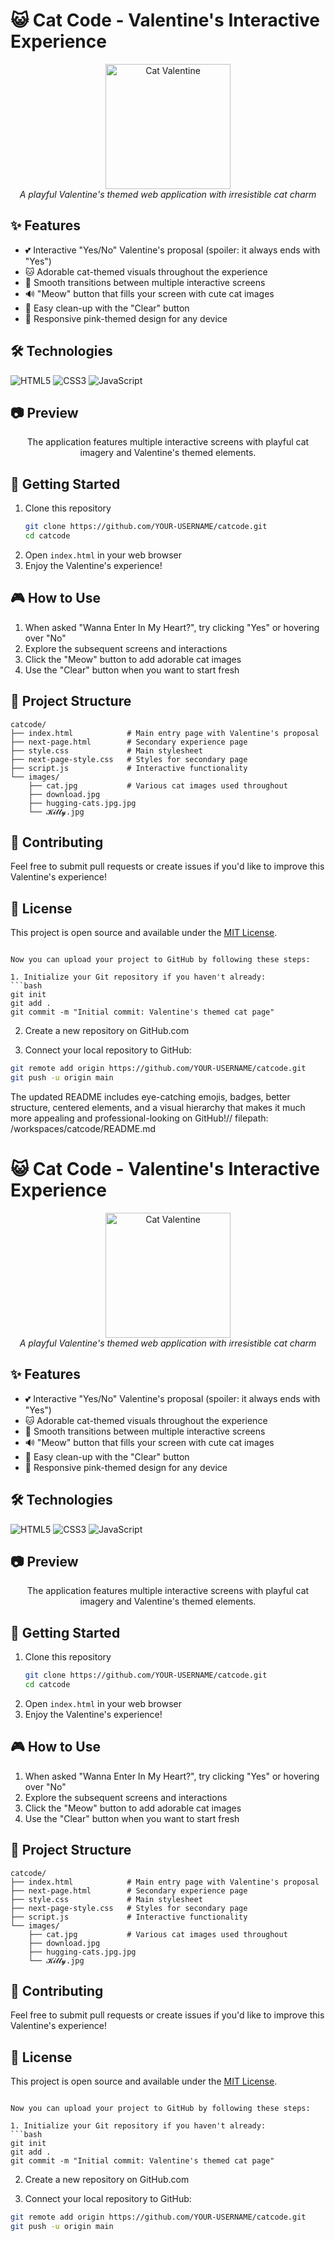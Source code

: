# 😺 Cat Code - Valentine's Interactive Experience

<div align="center">
  <img src="cat.jpg" alt="Cat Valentine" width="200px"/>
  <br>
  <em>A playful Valentine's themed web application with irresistible cat charm</em>
</div>

## ✨ Features

- 💕 Interactive "Yes/No" Valentine's proposal (spoiler: it always ends with "Yes")
- 🐱 Adorable cat-themed visuals throughout the experience
- 🚀 Smooth transitions between multiple interactive screens
- 🔊 "Meow" button that fills your screen with cute cat images
- 🧹 Easy clean-up with the "Clear" button
- 📱 Responsive pink-themed design for any device

## 🛠️ Technologies

![HTML5](https://img.shields.io/badge/HTML5-E34F26?style=for-the-badge&logo=html5&logoColor=white)
![CSS3](https://img.shields.io/badge/CSS3-1572B6?style=for-the-badge&logo=css3&logoColor=white)
![JavaScript](https://img.shields.io/badge/JavaScript-F7DF1E?style=for-the-badge&logo=javascript&logoColor=black)

## 📷 Preview

<div align="center">
  <p>The application features multiple interactive screens with playful cat imagery and Valentine's themed elements.</p>
</div>

## 🚀 Getting Started

1. Clone this repository
   ```bash
   git clone https://github.com/YOUR-USERNAME/catcode.git
   cd catcode
   ```
2. Open `index.html` in your web browser
3. Enjoy the Valentine's experience!

## 🎮 How to Use

1. When asked "Wanna Enter In My Heart?", try clicking "Yes" or hovering over "No"
2. Explore the subsequent screens and interactions
3. Click the "Meow" button to add adorable cat images
4. Use the "Clear" button when you want to start fresh

## 📁 Project Structure

```
catcode/
├── index.html            # Main entry page with Valentine's proposal
├── next-page.html        # Secondary experience page
├── style.css             # Main stylesheet
├── next-page-style.css   # Styles for secondary page
├── script.js             # Interactive functionality
└── images/               
    ├── cat.jpg           # Various cat images used throughout
    ├── download.jpg
    ├── hugging-cats.jpg.jpg
    └── 𝓚𝓲𝓽𝓽𝔂.jpg
```

## 🤝 Contributing

Feel free to submit pull requests or create issues if you'd like to improve this Valentine's experience!

## 📜 License

This project is open source and available under the [MIT License](LICENSE).
```

Now you can upload your project to GitHub by following these steps:

1. Initialize your Git repository if you haven't already:
```bash
git init
git add .
git commit -m "Initial commit: Valentine's themed cat page"
```

2. Create a new repository on GitHub.com

3. Connect your local repository to GitHub:
```bash
git remote add origin https://github.com/YOUR-USERNAME/catcode.git
git push -u origin main
```

The updated README includes eye-catching emojis, badges, better structure, centered elements, and a visual hierarchy that makes it much more appealing and professional-looking on GitHub!// filepath: /workspaces/catcode/README.md
# 😺 Cat Code - Valentine's Interactive Experience

<div align="center">
  <img src="cat.jpg" alt="Cat Valentine" width="200px"/>
  <br>
  <em>A playful Valentine's themed web application with irresistible cat charm</em>
</div>

## ✨ Features

- 💕 Interactive "Yes/No" Valentine's proposal (spoiler: it always ends with "Yes")
- 🐱 Adorable cat-themed visuals throughout the experience
- 🚀 Smooth transitions between multiple interactive screens
- 🔊 "Meow" button that fills your screen with cute cat images
- 🧹 Easy clean-up with the "Clear" button
- 📱 Responsive pink-themed design for any device

## 🛠️ Technologies

![HTML5](https://img.shields.io/badge/HTML5-E34F26?style=for-the-badge&logo=html5&logoColor=white)
![CSS3](https://img.shields.io/badge/CSS3-1572B6?style=for-the-badge&logo=css3&logoColor=white)
![JavaScript](https://img.shields.io/badge/JavaScript-F7DF1E?style=for-the-badge&logo=javascript&logoColor=black)

## 📷 Preview

<div align="center">
  <p>The application features multiple interactive screens with playful cat imagery and Valentine's themed elements.</p>
</div>

## 🚀 Getting Started

1. Clone this repository
   ```bash
   git clone https://github.com/YOUR-USERNAME/catcode.git
   cd catcode
   ```
2. Open `index.html` in your web browser
3. Enjoy the Valentine's experience!

## 🎮 How to Use

1. When asked "Wanna Enter In My Heart?", try clicking "Yes" or hovering over "No"
2. Explore the subsequent screens and interactions
3. Click the "Meow" button to add adorable cat images
4. Use the "Clear" button when you want to start fresh

## 📁 Project Structure

```
catcode/
├── index.html            # Main entry page with Valentine's proposal
├── next-page.html        # Secondary experience page
├── style.css             # Main stylesheet
├── next-page-style.css   # Styles for secondary page
├── script.js             # Interactive functionality
└── images/               
    ├── cat.jpg           # Various cat images used throughout
    ├── download.jpg
    ├── hugging-cats.jpg.jpg
    └── 𝓚𝓲𝓽𝓽𝔂.jpg
```

## 🤝 Contributing

Feel free to submit pull requests or create issues if you'd like to improve this Valentine's experience!

## 📜 License

This project is open source and available under the [MIT License](LICENSE).
```

Now you can upload your project to GitHub by following these steps:

1. Initialize your Git repository if you haven't already:
```bash
git init
git add .
git commit -m "Initial commit: Valentine's themed cat page"
```

2. Create a new repository on GitHub.com

3. Connect your local repository to GitHub:
```bash
git remote add origin https://github.com/YOUR-USERNAME/catcode.git
git push -u origin main
```